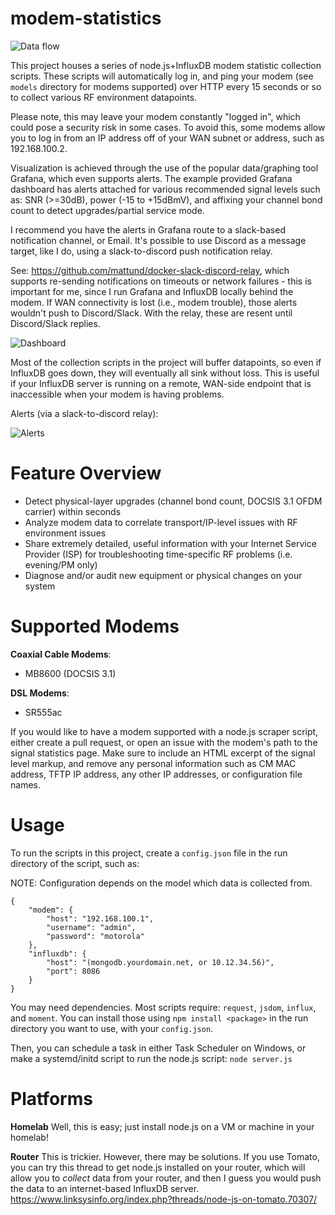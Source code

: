 # modem-statistics
![Data flow](https://i.imgur.com/DZkeUAz.png)

This project houses a series of node.js+InfluxDB modem statistic collection scripts.  These scripts will automatically log in, and ping your modem (see `models` directory for modems supported) over HTTP every 15 seconds or so to collect various RF environment datapoints.

Please note, this may leave your modem constantly "logged in", which could pose a security risk in some cases.  To avoid this, some modems allow you to log in from an IP address off of your WAN subnet or address, such as 192.168.100.2.

Visualization is achieved through the use of the popular data/graphing tool Grafana, which even supports alerts.  The example provided Grafana dashboard has alerts attached for various recommended signal levels such as: SNR (>=30dB), power (-15 to +15dBmV), and affixing your channel bond count to detect upgrades/partial service mode.

I recommend you have the alerts in Grafana route to a slack-based notification channel, or Email.  It's possible to use Discord as a message target, like I do, using a slack-to-discord push notification relay.

See: https://github.com/mattund/docker-slack-discord-relay, which supports re-sending notifications on timeouts or network failures - this is important for me, since I run Grafana and InfluxDB locally behind the modem.  If WAN connectivity is lost (i.e., modem trouble), those alerts wouldn't push to Discord/Slack.  With the relay, these are resent until Discord/Slack replies.

![Dashboard](https://i.imgur.com/0IvDqej.png)

Most of the collection scripts in the project will buffer datapoints, so even if InfluxDB goes down, they will eventually all sink without loss.  This is useful if your InfluxDB server is running on a remote, WAN-side endpoint that is inaccessible when your modem is having problems.

Alerts (via a slack-to-discord relay):

![Alerts](https://i.imgur.com/5ydhO5G.png)

# Feature Overview

 - Detect physical-layer upgrades (channel bond count, DOCSIS 3.1 OFDM carrier) within seconds
 - Analyze modem data to correlate transport/IP-level issues with RF environment issues
 - Share extremely detailed, useful information with your Internet Service Provider (ISP) for troubleshooting time-specific RF problems (i.e. evening/PM only)
 - Diagnose and/or audit new equipment or physical changes on your system

# Supported Modems

**Coaxial Cable Modems**:
 - MB8600 (DOCSIS 3.1)
 
**DSL Modems**:
 - SR555ac

If you would like to have a modem supported with a node.js scraper script, either create a pull request, or open an issue with the modem's path to the signal statistics page.  Make sure to include an HTML excerpt of the signal level markup, and remove any personal information such as CM MAC address, TFTP IP address, any other IP addresses, or configuration file names.

# Usage

To run the scripts in this project, create a `config.json` file in the run directory of the script, such as:

NOTE: Configuration depends on the model which data is collected from.
```
{
	"modem": {
		"host": "192.168.100.1",
		"username": "admin",
		"password": "motorola"
	},
	"influxdb": {
		"host": "(mongodb.yourdomain.net, or 10.12.34.56)",
		"port": 8086
	}
}
```

You may need dependencies.  Most scripts require: `request`, `jsdom`, `influx`, and `moment`.  You can install those using `npm install <package>` in the run directory you want to use, with your `config.json`.

Then, you can schedule a task in either Task Scheduler on Windows, or make a systemd/initd script to run the node.js script:
`node server.js`

# Platforms

**Homelab**
Well, this is easy; just install node.js on a VM or machine in your homelab!

**Router**
This is trickier.  However, there may be solutions.  If you use Tomato, you can try this thread to get node.js installed on your router, which will allow you to *collect* data from your router, and then I guess you would push the data to an internet-based InfluxDB server.
https://www.linksysinfo.org/index.php?threads/node-js-on-tomato.70307/

